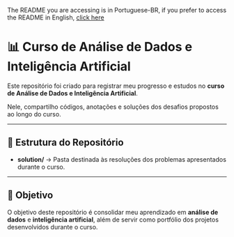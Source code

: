 The README you are accessing is in Portuguese-BR, if you prefer to access the README in English, [click here](README.md)

# 📊 Curso de Análise de Dados e Inteligência Artificial

Este repositório foi criado para registrar meu progresso e estudos no **curso de Análise de Dados e Inteligência Artificial**.  

Nele, compartilho códigos, anotações e soluções dos desafios propostos ao longo do curso.  

---

## 📂 Estrutura do Repositório

- **solution/** → Pasta destinada às resoluções dos problemas apresentados durante o curso.  

---

## 🚀 Objetivo

O objetivo deste repositório é consolidar meu aprendizado em **análise de dados** e **inteligência artificial**, além de servir como portfólio dos projetos desenvolvidos durante o curso.  
